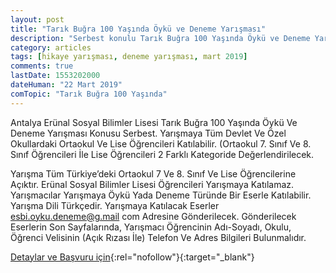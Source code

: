 ```yaml
---
layout: post
title: "Tarık Buğra 100 Yaşında Öykü ve Deneme Yarışması"
description: "Serbest konulu Tarık Buğra 100 Yaşında Öykü ve Deneme Yarışmasına 7. ve 8. sınıf öğrencileri katılabilir"
category: articles
tags: [hikaye yarışması, deneme yarışması, mart 2019]
comments: true
lastDate: 1553202000
dateHuman: "22 Mart 2019"
comTopic: "Tarık Buğra 100 Yaşında"
---
```


Antalya Erünal Sosyal Bilimler Lisesi Tarık Buğra 100 Yaşında Öykü Ve Deneme Yarışması Konusu Serbest. Yarışmaya Tüm Devlet Ve Özel Okullardaki Ortaokul Ve Lise Öğrencileri Katılabilir. (Ortaokul 7. Sınıf Ve 8. Sınıf Öğrencileri İle Lise Öğrencileri 2 Farklı Kategoride Değerlendirilecek.

Yarışma Tüm Türkiye’deki Ortaokul 7 Ve 8. Sınıf Ve Lise Öğrencilerine Açıktır. Erünal Sosyal Bilimler Lisesi Öğrencileri Yarışmaya Katılamaz. Yarışmacılar Yarışmaya Öykü Yada Deneme Türünde Bir Eserle Katılabilir. Yarışma Dili Türkçedir. Yarışmaya Katılacak Eserler esbi.oyku.deneme@g.mail com Adresine Gönderilecek. Gönderilecek Eserlerin Son Sayfalarında, Yarışmacı Öğrencinin Adı-Soyadı, Okulu, Öğrenci Velisinin (Açık Rızası İle) Telefon Ve Adres Bilgileri Bulunmalıdır.

[Detaylar ve Başvuru için](https://www.guncel-egitim.org/tarik-bugra-100-yasinda-oyku-ve-deneme-yarismasi/?utm_source=edebiyatyarismalari.com&utm_medium=affiliate&utm_campaign=cpc){:rel="nofollow"}{:target="_blank"}